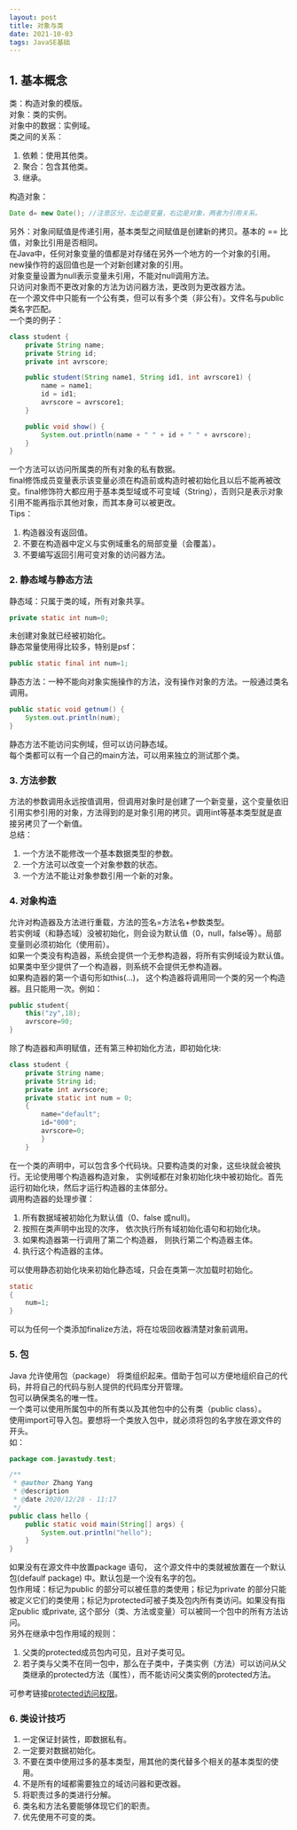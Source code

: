 ```yaml
---
layout: post
title: 对象与类
date: 2021-10-03
tags: JavaSE基础
---
```

## 1. 基本概念
类：构造对象的模版。  
对象：类的实例。  
对象中的数据：实例域。  
类之间的关系：  
1. 依赖：使用其他类。
2. 聚合：包含其他类。
3. 继承。

构造对象：

```java
Date d= new Date(); //注意区分，左边是变量，右边是对象，两者为引用关系。
```

另外：对象间赋值是传递引用，基本类型之间赋值是创建新的拷贝。基本的 == 比值，对象比引用是否相同。  
在Java中，任何对象变量的值都是对存储在另外一个地方的一个对象的引用。new操作符的返回值也是一个对新创建对象的引用。  
对象变量设置为null表示变量未引用，不能对null调用方法。  
只访问对象而不更改对象的方法为访问器方法，更改则为更改器方法。  
在一个源文件中只能有一个公有类，但可以有多个类（非公有）。文件名与public类名字匹配。  
一个类的例子：

```java
class student {
    private String name;
    private String id;
    private int avrscore;

    public student(String name1, String id1, int avrscore1) {
        name = name1;
        id = id1;
        avrscore = avrscore1;
    }

    public void show() {
        System.out.println(name + " " + id + " " + avrscore);
    }
}
```

一个方法可以访问所属类的所有对象的私有数据。  
final修饰成员变量表示该变量必须在构造前或构造时被初始化且以后不能再被改变。final修饰符大都应用于基本类型域或不可变域（String），否则只是表示对象引用不能再指示其他对象，而其本身可以被更改。  
Tips：
1. 构造器没有返回值。
2. 不要在构造器中定义与实例域重名的局部变量（会覆盖）。
3. 不要编写返回引用可变对象的访问器方法。

### 2. 静态域与静态方法
静态域：只属于类的域，所有对象共享。  

```java
private static int num=0;
```

未创建对象就已经被初始化。  
静态常量使用得比较多，特别是psf：

```java
public static final int num=1;
```

静态方法：一种不能向对象实施操作的方法，没有操作对象的方法。一般通过类名调用。  

```java
public static void getnum() {
    System.out.println(num);
}
```

静态方法不能访问实例域，但可以访问静态域。  
每个类都可以有一个自己的main方法，可以用来独立的测试那个类。

### 3. 方法参数
方法的参数调用永远按值调用，但调用对象时是创建了一个新变量，这个变量依旧引用实参引用的对象，方法得到的是对象引用的拷贝。调用int等基本类型就是直接另拷贝了一个新值。  
总结：
1. 一个方法不能修改一个基本数据类型的参数。
2. 一个方法可以改变一个对象参数的状态。
3. 一个方法不能让对象参数引用一个新的对象。 

### 4. 对象构造
允许对构造器及方法进行重载，方法的签名=方法名+参数类型。  
若实例域（和静态域）没被初始化，则会设为默认值（0，null，false等）。局部变量则必须初始化（使用前）。  
如果一个类没有构造器，系统会提供一个无参构造器，将所有实例域设为默认值。如果类中至少提供了一个构造器，则系统不会提供无参构造器。  
如果构造器的第一个语句形如this(...)， 这个构造器将调用同一个类的另一个构造器。且只能用一次。例如：

```java
public student{
    this("zy",18);
    avrscore=90;
}
```

除了构造器和声明赋值，还有第三种初始化方法，即初始化块:

```java
class student {
    private String name;
    private String id;
    private int avrscore;
    private static int num = 0;
    {
        name="default";
        id="000";
        avrscore=0;
        }
    }
```

在一个类的声明中，可以包含多个代码块。只要构造类的对象，这些块就会被执行。无论使用哪个构造器构造对象， 实例域都在对象初始化块中被初始化。首先运行初始化块，然后才运行构造器的主体部分。  
调用构造器的处理步骤：
1. 所有数据域被初始化为默认值（0、false 或null)。
2. 按照在类声明中出现的次序， 依次执行所有域初始化语句和初始化块。
3. 如果构造器第一行调用了第二个构造器， 则执行第二个构造器主体。
4. 执行这个构造器的主体。

可以使用静态初始化块来初始化静态域，只会在类第一次加载时初始化。  

```java
static
{
    num=1;
}
```

可以为任何一个类添加finalize方法，将在垃圾回收器清楚对象前调用。

### 5. 包
Java 允许使用包（package） 将类组织起来。借助于包可以方便地组织自己的代码，并将自己的代码与别人提供的代码库分开管理。  
包可以确保类名的唯一性。  
一个类可以使用所属包中的所有类以及其他包中的公有类（public class）。  
使用import可导入包。要想将一个类放入包中，就必须将包的名字放在源文件的开头。  
如：

```java
package com.javastudy.test;

/**
 * @author Zhang Yang
 * @description
 * @date 2020/12/28 - 11:17
 */
public class hello {
    public static void main(String[] args) {
        System.out.println("hello");
    }
}
```

如果没有在源文件中放置package 语句， 这个源文件中的类就被放置在一个默认包(defaulf package) 中。默认包是一个没有名字的包。  
包作用域：标记为public 的部分可以被任意的类使用；标记为private 的部分只能被定义它们的类使用；标记为protected可被子类及包内所有类访问。如果没有指定public 或private, 这个部分（类、方法或变量）可以被同一个包中的所有方法访问。  
另外在继承中包作用域的规则：
1. 父类的protected成员包内可见，且对子类可见。
2. 若子类与父类不在同一包中，那么在子类中，子类实例（方法）可以访问从父类继承的protected方法（属性），而不能访问父类实例的protected方法。

可参考链接[protected访问权限](https://www.cnblogs.com/liuleicode/p/4946248.html)。

### 6. 类设计技巧
1. 一定保证封装性，即数据私有。
2. 一定要对数据初始化。
3. 不要在类中使用过多的基本类型，用其他的类代替多个相关的基本类型的使用。
4. 不是所有的域都需要独立的域访问器和更改器。
5. 将职责过多的类进行分解。
6. 类名和方法名要能够体现它们的职责。
7. 优先使用不可变的类。

